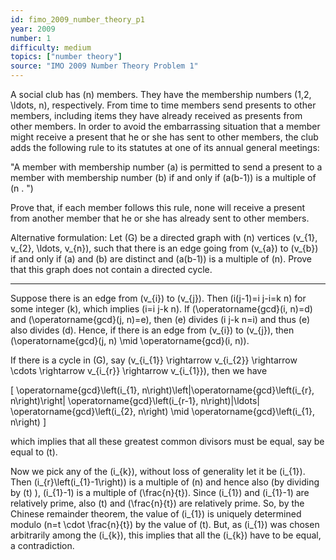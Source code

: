 ```yaml
---
id: fimo_2009_number_theory_p1
year: 2009
number: 1
difficulty: medium
topics: ["number theory"]
source: "IMO 2009 Number Theory Problem 1"
---
```


A social club has \(n\) members. They have the membership numbers \(1,2, \ldots, n\), respectively. From time to time members send presents to other members, including items they have already received as presents from other members. In order to avoid the embarrassing situation that a member might receive a present that he or she has sent to other members, the club adds the following rule to its statutes at one of its annual general meetings:

"A member with membership number \(a\) is permitted to send a present to a member with membership number \(b\) if and only if \(a(b-1)\) is a multiple of \(n . "\)

Prove that, if each member follows this rule, none will receive a present from another member that he or she has already sent to other members.

Alternative formulation: Let \(G\) be a directed graph with \(n\) vertices \(v_{1}, v_{2}, \ldots, v_{n}\), such that there is an edge going from \(v_{a}\) to \(v_{b}\) if and only if \(a\) and \(b\) are distinct and \(a(b-1)\) is a multiple of \(n\). Prove that this graph does not contain a directed cycle.

---
Suppose there is an edge from \(v_{i}\) to \(v_{j}\). Then \(i(j-1)=i j-i=k n\) for some integer \(k\), which implies \(i=i j-k n\). If \(\operatorname{gcd}(i, n)=d\) and \(\operatorname{gcd}(j, n)=e\), then \(e\) divides \(i j-k n=i\) and thus \(e\) also divides \(d\). Hence, if there is an edge from \(v_{i}\) to \(v_{j}\), then \(\operatorname{gcd}(j, n) \mid \operatorname{gcd}(i, n)\).

If there is a cycle in \(G\), say \(v_{i_{1}} \rightarrow v_{i_{2}} \rightarrow \cdots \rightarrow v_{i_{r}} \rightarrow v_{i_{1}}\), then we have

\[
\operatorname{gcd}\left(i_{1}, n\right)\left|\operatorname{gcd}\left(i_{r}, n\right)\right| \operatorname{gcd}\left(i_{r-1}, n\right)|\ldots| \operatorname{gcd}\left(i_{2}, n\right) \mid \operatorname{gcd}\left(i_{1}, n\right)
\]

which implies that all these greatest common divisors must be equal, say be equal to \(t\).

Now we pick any of the \(i_{k}\), without loss of generality let it be \(i_{1}\). Then \(i_{r}\left(i_{1}-1\right)\) is a multiple of \(n\) and hence also (by dividing by \(t\) ), \(i_{1}-1\) is a multiple of \(\frac{n}{t}\). Since \(i_{1}\) and \(i_{1}-1\) are relatively prime, also \(t\) and \(\frac{n}{t}\) are relatively prime. So, by the Chinese remainder theorem, the value of \(i_{1}\) is uniquely determined modulo \(n=t \cdot \frac{n}{t}\) by the value of \(t\). But, as \(i_{1}\) was chosen arbitrarily among the \(i_{k}\), this implies that all the \(i_{k}\) have to be equal, a contradiction.
